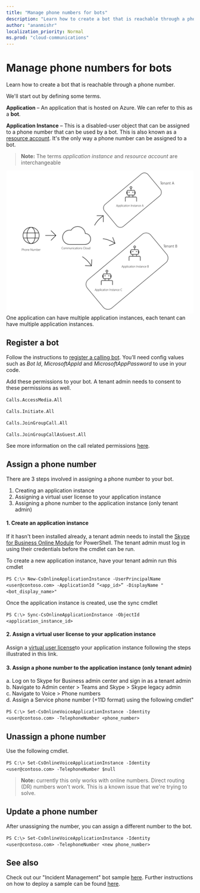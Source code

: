 ```yaml
---
title: "Manage phone numbers for bots"
description: "Learn how to create a bot that is reachable through a phone number."
author: "ananmishr"
localization_priority: Normal
ms.prod: "cloud-communications"
---
```


# Manage phone numbers for bots 

Learn how to create a bot that is reachable through a phone number.

We'll start out by defining some terms.

**Application** – An application that is hosted on Azure. We can refer to this as a **bot**.

**Application Instance** – This is a disabled-user object that can be assigned to a phone number that can be used by a bot. This is also known as a [resource account](https://docs.microsoft.com/en-us/microsoftteams/manage-resource-accounts). It's the only way a phone number can be assigned to a bot.

> **Note:** The terms *application instance* and *resource account* are interchangeable

![App Instance and Tenant Diagram](images/communications-app-tenant.PNG)
One application can have multiple application instances, each tenant can have multiple application instances.


## Register a bot
Follow the instructions to [register a calling bot](https://microsoftgraph.github.io/microsoft-graph-comms-samples/docs/articles/calls/register-calling-bot.html). You’ll need config values such as *Bot Id*, *MicrosoftAppId* and *MicrosoftAppPassword* to use in your code.

Add these permissions to your bot. A tenant admin needs to consent to these permissions as well.

`Calls.AccessMedia.All`

`Calls.Initiate.All`

`Calls.JoinGroupCall.All`

`Calls.JoinGroupCallAsGuest.All`

See more information on the call related permissions [here](https://docs.microsoft.com/en-us/graph/permissions-reference#calls-permissions).


## Assign a phone number

There are 3 steps involved in assigning a phone number to your bot.
1.	Creating an application instance
2.	Assigning a virtual user license to your application instance
3.	Assigning a phone number to the application instance (only tenant admin)

#### 1. Create an application instance

If it hasn't been installed already, a tenant admin needs to install the [Skype for Business Online Module](https://www.microsoft.com/en-us/download/details.aspx?id=39366) for PowerShell. The tenant admin must log in using their credentials before the cmdlet can be run.

To create a new application instance, have your tenant admin run this cmdlet

`PS C:\> New-CsOnlineApplicationInstance -UserPrincipalName <user@contoso.com> -ApplicationId “<app_id>” -DisplayName "<bot_display_name>"`

Once the application instance is created, use the sync cmdlet


`PS C:\> Sync-CsOnlineApplicationInstance -ObjectId <application_instance_id>`

#### 2.	Assign a virtual user license to your application instance

Assign a [virtual user license](https://docs.microsoft.com/en-us/microsoftteams/teams-add-on-licensing/virtual-user)to your application instance following the steps illustrated in this link.

#### 3.	Assign a phone number to the application instance (only tenant admin)

a. Log on to Skype for Business admin center and sign in as a tenant admin <br/>
b. Navigate to Admin center > Teams and Skype > Skype legacy admin <br/>
c. Navigate to Voice > Phone numbers <br/>
d. Assign a Service phone number (+11D format) using the following cmdlet"

`PS C:\> Set-CsOnlineVoiceApplicationInstance -Identity <user@contoso.com> -TelephoneNumber <phone_number>`

## Unassign a phone number

Use the following cmdlet.

`PS C:\> Set-CsOnlineVoiceApplicationInstance -Identity <user@contoso.com> -TelephoneNumber $null`

>**Note:** currently this only works with online numbers. Direct routing (DR) numbers won't work. This is a known issue that we're trying to solve.

## Update a phone number

After unassigning the number, you can assign a different number to the bot.

`PS C:\> Set-CsOnlineVoiceApplicationInstance -Identity <user@contoso.com> -TelephoneNumber <new phone_number>`

## See also

Check out our "Incident Management" bot sample [here](https://github.com/microsoftgraph/microsoft-graph-comms-samples/tree/master/Samples/BetaSamples/RemoteMediaSamples/IncidentBot). Further instructions on how to deploy a sample can be found [here](https://github.com/microsoftgraph/microsoft-graph-comms-samples/blob/master/Samples/BetaSamples/RemoteMediaSamples/README.md#deploying-the-sample).

